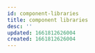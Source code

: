 ```yaml
---
id: component-libraries
title: component libraries
desc: ''
updated: 1661812626004
created: 1661812626004
---
```

